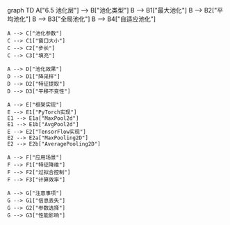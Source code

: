 graph TD
    A["6.5 池化层"] --> B["池化类型"]
    B --> B1["最大池化"]
    B --> B2["平均池化"]
    B --> B3["全局池化"]
    B --> B4["自适应池化"]
    
    A --> C["池化参数"]
    C --> C1["窗口大小"]
    C --> C2["步长"]
    C --> C3["填充"]
    
    A --> D["池化效果"]
    D --> D1["降采样"]
    D --> D2["特征提取"]
    D --> D3["平移不变性"]
    
    A --> E["框架实现"]
    E --> E1["PyTorch实现"]
    E1 --> E1a["MaxPool2d"]
    E1 --> E1b["AvgPool2d"]
    E --> E2["TensorFlow实现"]
    E2 --> E2a["MaxPooling2D"]
    E2 --> E2b["AveragePooling2D"]
    
    A --> F["应用场景"]
    F --> F1["特征降维"]
    F --> F2["过拟合控制"]
    F --> F3["计算效率"]
    
    A --> G["注意事项"]
    G --> G1["信息丢失"]
    G --> G2["参数选择"]
    G --> G3["性能影响"] 